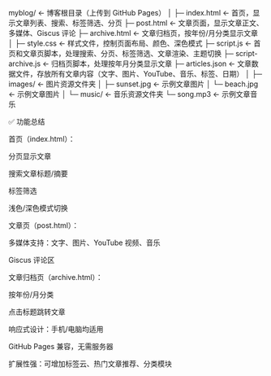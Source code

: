 myblog/                   ← 博客根目录（上传到 GitHub Pages）
│
├─ index.html             ← 首页，显示文章列表、搜索、标签筛选、分页
├─ post.html              ← 文章页面，显示文章正文、多媒体、Giscus 评论
├─ archive.html           ← 文章归档页，按年份/月分类显示文章
│
├─ style.css              ← 样式文件，控制页面布局、颜色、深色模式
├─ script.js              ← 首页和文章页脚本，处理搜索、分页、标签筛选、文章渲染、主题切换
├─ script-archive.js      ← 归档页脚本，处理按年月分类显示文章
├─ articles.json          ← 文章数据文件，存放所有文章内容（文字、图片、YouTube、音乐、标签、日期）
│
├─ images/                ← 图片资源文件夹
│   ├─ sunset.jpg         ← 示例文章图片
│   └─ beach.jpg          ← 示例文章图片
│
└─ music/                 ← 音乐资源文件夹
    └─ song.mp3           ← 示例文章音乐


✅ 功能总结

首页（index.html）：

分页显示文章

搜索文章标题/摘要

标签筛选

浅色/深色模式切换


文章页（post.html）：

多媒体支持：文字、图片、YouTube 视频、音乐

Giscus 评论区


文章归档页（archive.html）：

按年份/月分类

点击标题跳转文章


响应式设计：手机/电脑均适用

GitHub Pages 兼容，无需服务器

扩展性强：可增加标签云、热门文章推荐、分类模块
